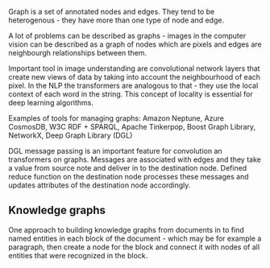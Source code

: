 Graph is a set of annotated nodes and edges.
They tend to be heterogenous - they have more than one type of node and edge.

A lot of problems can be described as graphs - images in the computer vision can be described as a graph of nodes which are pixels and edges are neighbourgh relationships between them.

Important tool in image understanding are convolutional network layers that create new views of data by taking into account the neighbourhood of each pixel. In the NLP the transformers are analogous to that - they use the local context of each word in the string. This concept of locality is essential for deep learning algorithms.

Examples of tools for managing graphs: Amazon Neptune, Azure CosmosDB, W3C RDF + SPARQL, Apache Tinkerpop, Boost Graph Library, NetworkX, Deep Graph Library (DGL)

DGL message passing is an important feature for convolution an transformers on graphs. Messages are associated with edges and they take a value from source note and deliver in to the destination node. Defined reduce function on the destination node processes these messages and updates attributes of the destination node accordingly.

## Knowledge graphs

One approach to building knowledge graphs from documents in to find named entities in each block of the document - which may be for example a paragraph, then create a node for the block and connect it with nodes of all entities that were recognized in the block.







